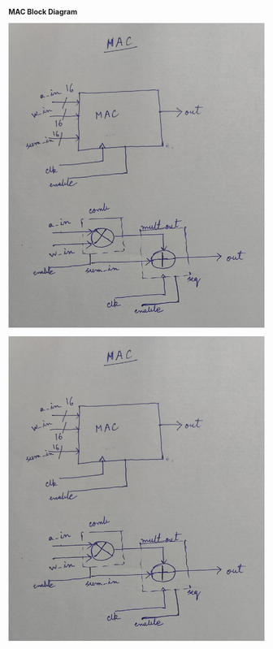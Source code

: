 

__MAC Block Diagram__

![Alt text](Diagrams/MAC.jpg?raw=true "MAC")
<p align="center">
  <img src="./Diagrams/MAC.jpg?raw=true" alt="MAC"/>
</p>